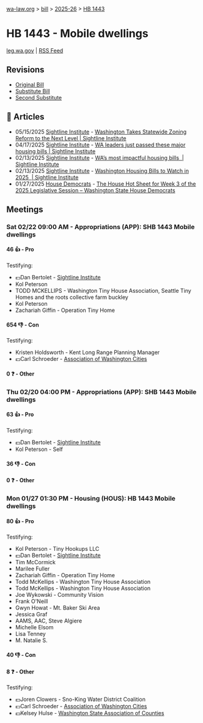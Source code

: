 [wa-law.org](/) > [bill](/bill/) > [2025-26](/bill/2025-26/) > [HB 1443](/bill/2025-26/hb/1443/)

# HB 1443 - Mobile dwellings
[leg.wa.gov](https://app.leg.wa.gov/billsummary?BillNumber=1443&Year=2025&Initiative=false) | [RSS Feed](./rss.xml)

## Revisions
* [Original Bill](1/)
* [Substitute Bill](S/)
* [Second Substitute](S2/)

## 📰 Articles
* 05/15/2025 [Sightline Institute](/org/sightline_institute/) - [Washington Takes Statewide Zoning Reform to the Next Level | Sightline Institute](https://www.sightline.org/2025/05/15/washington-takes-statewide-zoning-reform-to-the-next-level/#:~:text=HB%201443)
* 04/17/2025 [Sightline Institute](/org/sightline_institute/) - [WA leaders just passed these major housing bills | Sightline Institute](https://www.sightline.org/release/wa-leaders-just-passed-these-major-housing-bills/#:~:text=HB%201443)
* 02/13/2025 [Sightline Institute](/org/sightline_institute/) - [WA’s most impactful housing bills  | Sightline Institute](https://www.sightline.org/release/was-most-impactful-housing-bills/#:~:text=HB%201443)
* 02/13/2025 [Sightline Institute](/org/sightline_institute/) - [Washington Housing Bills to Watch in 2025  | Sightline Institute](https://www.sightline.org/2025/02/13/washington-housing-bills-to-watch-in-2025/#:~:text=HB%201443)
* 01/27/2025 [House Democrats](/org/house_democrats/) - [The House Hot Sheet for Week 3 of the 2025 Legislative Session – Washington State House Democrats](https://housedemocrats.wa.gov/blog/2025/01/27/the-house-hot-sheet-for-week-3-of-the-2025-legislative-session/#:~:text=HB%201443)

## Meetings
### Sat 02/22 09:00 AM - Appropriations (APP): SHB 1443 Mobile dwellings
#### 46 👍 - Pro
Testifying:
* 💵Dan Bertolet - [Sightline Institute](/org/sightline_institute/)
* Kol Peterson
* TODD MCKELLIPS - Washington Tiny House Association, Seattle Tiny Homes and the roots collective farm buckley
* Kol Peterson
* Zachariah Giffin - Operation Tiny Home

#### 654 👎 - Con
Testifying:
* Kristen Holdsworth - Kent Long Range Planning Manager
* 💵Carl Schroeder - [Association of Washington Cities](/org/association_of_washington_cities/)

#### 0 ❓ - Other

### Thu 02/20 04:00 PM - Appropriations (APP): SHB 1443 Mobile dwellings
#### 63 👍 - Pro
Testifying:
* 💵Dan Bertolet - [Sightline Institute](/org/sightline_institute/)
* Kol Peterson - Self

#### 36 👎 - Con

#### 0 ❓ - Other

### Mon 01/27 01:30 PM - Housing (HOUS): HB 1443 Mobile dwellings
#### 80 👍 - Pro
Testifying:
* Kol Peterson - Tiny Hookups LLC
* 💵Dan Bertolet - [Sightline Institute](/org/sightline_institute/)
* Tim McCormick
* Marilee Fuller
* Zachariah Giffin - Operation Tiny Home
* Todd McKellips - Washington Tiny House Association
* Todd McKellips - Washington Tiny House Association
* Joe Wykowski - Community Vision
* Frank O'Neill
* Gwyn Howat - Mt. Baker Ski Area
* Jessica Graf
* AAMS, AAC, Steve Algiere
* Michelle Elsom
* Lisa Tenney
* M. Natalie S.

#### 40 👎 - Con

#### 8 ❓ - Other
Testifying:
* 💵Joren Clowers - Sno-King Water District Coalition
* 💵Carl Schroeder - [Association of Washington Cities](/org/association_of_washington_cities/)
* 💵Kelsey Hulse - [Washington State Association of Counties](/org/washington_state_association_of_counties/)
